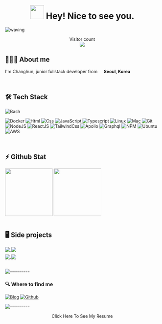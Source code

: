 


<h1 align="center">
  <img src="https://emojis.slackmojis.com/emojis/images/1600706728/10521/meow_code.gif?1600706728" width="45"/> 
  Hey! Nice to see you.
</h1>


![waving](https://capsule-render.vercel.app/api?type=soft&height=200&text=🎸&&color=gradient)


<p align="center"> 
  Visitor count<br>
  <img src="https://profile-counter.glitch.me/tlowac/count.svg" />
</p>

## 🙋🏻‍♂️ About me

<p>
  I'm Changhun, junior fullstack developer from 
  <img src="https://upload.wikimedia.org/wikipedia/commons/0/09/Flag_of_South_Korea.svg" width="13"/> 
  <b>Seoul, Korea</b>
</p>

<br/>

## 🛠 Tech Stack

![Bash](https://img.icons8.com/plasticine/30/bash.png)
<!-- ![Console](https://img.icons8.com/color/30/console.png) -->
![Docker](https://img.icons8.com/color/30/docker.png)
![Html](https://img.icons8.com/color/30/html-5.png)
![Css](https://img.icons8.com/color/30/css3.png)
![JavaScript](https://img.icons8.com/color/30/javascript.png)
![Typescript](https://img.icons8.com/color/30/typescript.png)
![Linux](https://img.icons8.com/color/30/linux.png)
![Mac](https://img.icons8.com/color/30/mac-client.png)
![Git](https://img.icons8.com/color/30/git.png)
![NodeJS](https://img.icons8.com/color/30/nodejs.png)
![ReactJS](https://img.icons8.com/ios-glyphs/30/000000/react.png)
![TailwindCss](https://img.icons8.com/color/30/tailwindcss.png)
![Apollo](https://img.icons8.com/color/30/apollo.png)
![Graphql](https://img.icons8.com/color/30/graphql.png)
![NPM](https://img.icons8.com/color/30/npm.png)
![Ubuntu](https://img.icons8.com/color/30/ubuntu--v1.png)
![AWS](https://img.icons8.com/color/30/amazon-web-services.png)


<br/>

## ⚡ Github Stat

<div>
  <img align=center height="155em" src="https://github-readme-stats.vercel.app/api?username=tlowac&bg_color=282a36&title_color=fdaaaa&text_color=fdaaaa&icon_color=fdaaaa" style="display:inline; margin:0;"/>
    <img align=center height="155em" src="https://github-readme-stats.vercel.app/api/top-langs?username=tlowac&langs_count=8&layout=compact&bg_color=282a36&title_color=fdaaaa&text_color=fdaaaa&icon_color=fdaaaa" style="display:inline;margin:0;"/>
</div>

<br/>

## 🖥️ Side projects

<div>
  <div style="margin-bottom:5px">
    <span>
      <a href="https://github.com/tlowac/tlowac">
        <img align="center" src="https://github-readme-stats.vercel.app/api/pin/?username=tlowac&repo=tlowac&layout=compact&bg_color=282a36&title_color=fdaaaa&text_color=fdaaaa&icon_color=fdaaaa" />
      </a>
    </span>
    <span>
      <a href="https://github.com/tlowac/tlowac">
        <img align="center" src="https://github-readme-stats.vercel.app/api/pin/?username=tlowac&repo=tlowac&layout=compact&bg_color=282a36&title_color=fdaaaa&text_color=fdaaaa&icon_color=fdaaaa" />
      </a>
    </span>
  </div>

  <div>
    <span>
      <a href="https://github.com/tlowac/tlowac">
        <img align="center" src="https://github-readme-stats.vercel.app/api/pin/?username=tlowac&repo=tlowac&layout=compact&bg_color=282a36&title_color=fdaaaa&text_color=fdaaaa&icon_color=fdaaaa" />
      </a>
    </span>
    <span>
      <a href="https://github.com/tlowac/tlowac">
        <img align="center" src="https://github-readme-stats.vercel.app/api/pin/?username=tlowac&repo=tlowac&layout=compact&bg_color=282a36&title_color=fdaaaa&text_color=fdaaaa&icon_color=fdaaaa" />
      </a>
    </span>
  </div>
</div>


<br/>

![----------](https://raw.githubusercontent.com/pactumjs/pactum/master/assets/rainbow.png)

<h3>🔍 Where to find me</h3>
<p>
<a href="https://helicopter55.tistory.com/" target="_blank"><img alt="Blog" src="https://img.shields.io/badge/Blog-%23FF4088.svg?&style=for-the-badge&logo=hugo&logoColor=white" /></a>
<a href="https://github.com/tlowac" target="_blank"><img alt="Github" src="https://img.shields.io/badge/GitHub-%2312100E.svg?&style=for-the-badge&logo=Github&logoColor=white" /></a> 
<!-- <a href="https://twitter.com/AaronLiu00" target="_blank"><img alt="Twitter" src="https://img.shields.io/badge/twitter-%231DA1F2.svg?&style=for-the-badge&logo=twitter&logoColor=white" /></a> -->
</p>

![----------](https://raw.githubusercontent.com/pactumjs/pactum/master/assets/rainbow.png)

<p align="center">Click Here To See My Resume</p>


<!-- <a href="https://www.blackcater.com" alt="blackcater's blog" target="_blank">
  <img src="https://github.com/blackcater/blackcater/raw/main/images/social-blog.svg" height="40" />
</a>
<a href="mailto:i@blackcater.dev">
  <img src="https://github.com/blackcater/blackcater/raw/main/images/social-gmail.svg" height="40" />
</a>
<a href="https://leetcode-cn.com/u/blackcater/">
  <img src="https://github.com/blackcater/blackcater/raw/main/images/social-leetcode.svg" height="40" />
</a> -->


